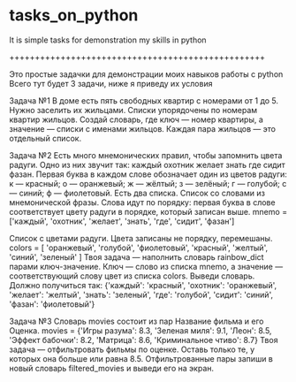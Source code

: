 # tasks_on_python
It is simple tasks for demonstration my skills in python


++++++++++++++++++++++++++++++++++++++++++++++++++


Это простые задачки для демонстрации моих навыков работы с python
Всего тут будет 3 задачи, ниже я приведу их условия

Задача №1
В доме есть пять свободных квартир с номерами от 1 до 5. Нужно заселить
 их жильцами. Списки упорядочены по номерам квартир жильцов.
Создай словарь, где ключ — номер квартиры, а значение — списки с
именами жильцов. Каждая пара жильцов — это отдельный список.

Задача №2
Есть много мнемонических правил, чтобы запомнить цвета радуги. Одно
из них звучит так: каждый охотник желает знать где сидит фазан.
Первая буква в каждом слове обозначает один из цветов радуги:
к — красный;
о — оранжевый;
ж — жёлтый;
з — зелёный;
г — голубой;
с — синий;
ф — фиолетовый.
Есть два списка.
Список со словами из мнемонической фразы. Слова идут по порядку:
 первая буква в слове соответствует цвету радуги в порядке, который
  записан выше. 
 mnemo = ['каждый', 'охотник', 'желает', 'знать', 'где', 'сидит', 'фазан']

Список с цветами радуги. Цвета записаны не порядку, перемешаны.
colors = [
  'оранжевый', 'голубой', 'фиолетовый', 'красный', 'желтый', 'синий', 'зеленый'
]
Твоя задача — наполнить словарь rainbow_dict парами ключ-значение. Ключ — слово из списка mnemo, а значение — соответствующий слову цвет из списка colors.
Выведи словарь. Должно получиться так:
{'каждый': 'красный', 'охотник': 'оранжевый', 'желает': 'желтый', 'знать': 'зеленый', 'где': 'голубой', 'сидит': 'синий', 'фазан': 'фиолетовый'}

Задача №3
Словарь movies состоит из пар Название фильма и его Оценка.
movies = {'Игры разума': 8.3, 'Зеленая миля': 9.1, 'Леон': 8.5, 'Эффект бабочки': 8.2, 'Матрица': 8.6, 'Криминальное чтиво': 8.7} 
Твоя задача — отфильтровать фильмы по оценке. Оставь только те, у которых она больше или равна 8.5. Отфильтрованные пары запиши в новый словарь filtered_movies и выведи его на экран.
